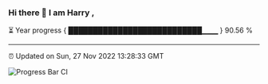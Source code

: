 ### Hi there 👋 I am Harry , 

⏳ Year progress { ███████████████████████████▁▁▁ } 90.56 %

---

⏰ Updated on Sun, 27 Nov 2022 13:28:33 GMT

![Progress Bar CI](https://github.com/duykhang68/duykhang68/workflows/Progress%20Bar%20CI/badge.svg)
